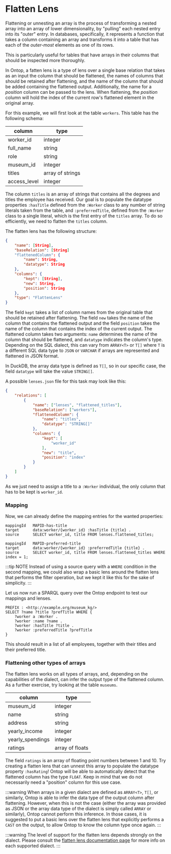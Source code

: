 # Flatten Lens

Flattening or unnesting an array is the process of transforming a nested array into an array of lower dimensionality, by "pulling" each nested entry into its "outer" entry. In databases, specifically, it represents a function that takes a column containing an array and transforms it into a table that has each of the *outer-most* elements as one of its rows.

This is particularly useful for tables that have arrays in their columns that should be inspected more thoroughly.

In Ontop, a fatten lens is a type of lens over a single base relation that takes as an input the column that should be flattened, the names of columns that should be retained after flattening, and the name of the column that should be added containing the flattened output. Additionally, the name for a *position* column can be passed to the lens. When flattening, the *position* column will hold the index of the current row's flattened element in the original array.

For this example, we will first look at the table `workers`. This table has the following schema:

column | type |
----- | ------- |
worker_id | integer
full_name | string
role | string
museum_id | integer
titles | array of strings
access_level | integer

The column `titles` is an array of strings that contains all the degrees and titles the employee has received. Our goal is to populate the datatype properties `:hasTitle` defined from the `:Worker` class to any number of string literals taken from the table, and `:preferredTitle`, defined from the `:Worker` class to a single literal, which is the first entry of the `titles` array. To do so efficiently, we need to flatten the `titles` column.

The flatten lens has the following structure:
```json
{
    "name": [String],
    "baseRelation": [String]
    "flattenedColumn": {
        "name": String,
        "datatype": String
    },
    "columns": {
        "kept": [String],
        "new": String,
        "position": String
    },
    "type": "FlattenLens"
}
```

The field `kept` takes a list of column names from the original table that should be retained after flattening. The field `new` takes the name of the column that contains the flattened output and the field `position` takes the name of the column that contains the index of the current output. The flattened column takes two arguments: `name` determines the name of the column that should be flattened, and `datatype` indicates the column's type. Depending on the SQL dialect, this can vary from `ARRAY<T>` or `T[]` where `T` is a different SQL data type to `JSON` or `VARCHAR` if arrays are represented and flattened in JSON format.

In DuckDB, the array data type is defined as `T[]`, so in our specific case, the field `datatype` will take the value `STRING[]`.

A possible `lenses.json` file for this task may look like this:

```json
{
    "relations": [
        {
            "name": ["lenses", "flattened_titles"],
            "baseRelation": ["workers"],
            "flattenedColumn": {
                "name": "titles",
                "datatype": "STRING[]"
            },
            "columns": {
                "kept": [
                    "worker_id"
                ],
                "new": "title",
                "position": "index"
            }
        }
    ]
}
```

As we just need to assign a title to a `:Worker` individual, the only column that has to be kept is `worker_id`.

### Mapping

Now, we can already define the mapping entries for the wanted properties:

```obda
mappingId	MAPID-has-title
target		data:worker/{worker_id} :hasTitle {title} .
source		SELECT worker_id, title FROM lenses.flattened_titles;

mappingId	MAPID-preferred-title
target		data:worker/{worker_id} :preferredTitle {title} .
source		SELECT worker_id, title FROM lenses.flattened_titles WHERE index = 1;
```

:::tip NOTE
Instead of using a source query with a `WHERE` condition in the second mapping, we could also wrap a basic lens around the flatten lens that performs the filter operation, but we kept it like this for the sake of simplicity.
:::

Let us now run a SPARQL query over the Ontop endpoint to test our mappings and lenses.

```SPARQL
PREFIX : <http://example.org/museum_kg/>
SELECT ?name ?title ?prefTitle WHERE {
    ?worker a :Worker .
    ?worker :name ?name .
    ?worker :hasTitle ?title .
    ?worker :preferredTitle ?prefTitle
}
```

This should result in a list of all employees, together with their titles and their preferred title.

### Flattening other types of arrays

The flatten lens works on all types of arrays, and, depending on the capabilities of the dialect, can infer the output type of the flattened column. As a further exercise, try looking at the table `museums`.

column | type |
----- | ------- |
museum_id | integer
name | string
address | string
yearly_income | integer
yearly_spendings | integer
ratings | array of floats

The field `ratings` is an array of floating point numbers between 1 and 10. Try creating a flatten lens that can unnest this array to populate the datatype property `:hasRating`! Ontop will be able to automatically detect that the flattened column has the type `FLOAT`. Keep in mind that we do not necessarily need a "position" column for this use case.

:::warning
When arrays in a given dialect are defined as `ARRAY<T>`, `T[]`, or similarly, Ontop is able to infer the data type of the output column after flattening. However, when this is not the case (either the array was provided as JSON or the array data type of the dialect is simply called `ARRAY` or similarly), Ontop cannot perform this inference. In those cases, it is suggested to put a basic lens over the flatten lens that explicitly performs a `CAST` on the output, to allow Ontop to know the column type once again.
:::

:::warning
The level of support for the flatten lens depends strongly on the dialect. Please consult the [flatten lens documentation page](../../guide/advanced/lenses.md) for more info on each supported dialect.
:::